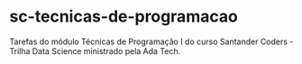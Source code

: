 # sc-tecnicas-de-programacao
Tarefas do módulo Técnicas de Programação I do curso Santander Coders - Trilha Data Science ministrado pela Ada Tech.
